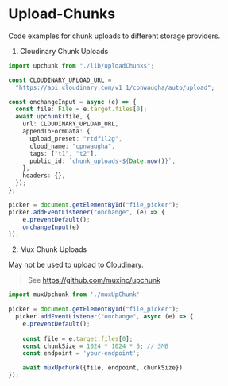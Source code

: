 # Upload-Chunks

Code examples for chunk uploads to different storage providers.

1. Cloudinary Chunk Uploads

```ts
import upchunk from "./lib/uploadChunks";

const CLOUDINARY_UPLOAD_URL =
  "https://api.cloudinary.com/v1_1/cpnwaugha/auto/upload";

const onchangeInput = async (e) => {
  const file: File = e.target.files[0];
  await upchunk(file, {
    url: CLOUDINARY_UPLOAD_URL,
    appendToFormData: {
      upload_preset: "rtdfil2g",
      cloud_name: "cpnwaugha",
      tags: ["t1", "t2"],
      public_id: `chunk_uploads-${Date.now()}`,
    },
    headers: {},
  });
};

picker = document.getElementById("file_picker");
picker.addEventListener("onchange", (e) => {
    e.preventDefault();
    onchangeInput(e)
});
```

2. Mux Chunk Uploads

May not be used to upload to Cloudinary.
> See https://github.com/muxinc/upchunk
```ts
import muxUpchunk from './muxUpChunk'

picker = document.getElementById("file_picker");
  picker.addEventListener("onchange", async (e) => {
    e.preventDefault();
    
    const file = e.target.files[0];
    const chunkSize = 1024 * 1024 * 5; // 5MB
    const endpoint = 'your-endpoint';

    await muxUpchunk({file, endpoint, chunkSize})
});
```